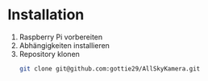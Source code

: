 # Installation

1. Raspberry Pi vorbereiten  
2. Abhängigkeiten installieren  
3. Repository klonen  
   ```bash
   git clone git@github.com:gottie29/AllSkyKamera.git

